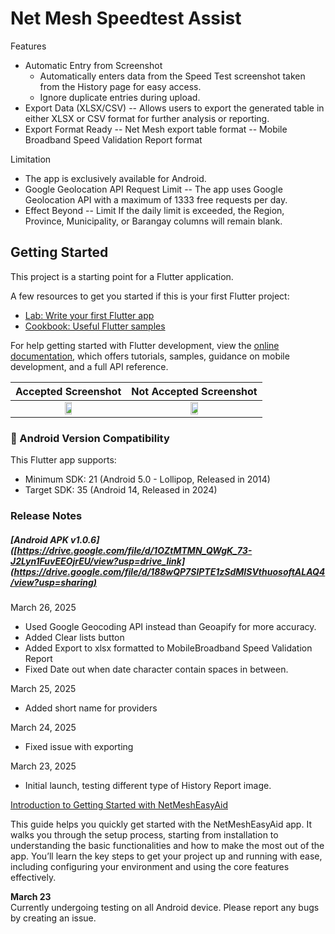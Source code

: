 # Net Mesh Speedtest Assist

Features
- Automatic Entry from Screenshot
  - Automatically enters data from the Speed Test screenshot taken from the History page for easy access.
  - Ignore duplicate entries during upload.
- Export Data (XLSX/CSV)
    -- Allows users to export the generated table in either XLSX or CSV format for further analysis or reporting.
- Export Format Ready
    -- Net Mesh export table format
    -- Mobile Broadband Speed Validation Report format

Limitation
- The app is exclusively available for Android.
- Google Geolocation API Request Limit
    -- The app uses Google Geolocation API with a maximum of 1333 free requests per day.
- Effect Beyond
    -- Limit	If the daily limit is exceeded, the Region, Province, Municipality, or Barangay columns will remain blank.

## Getting Started

This project is a starting point for a Flutter application.

A few resources to get you started if this is your first Flutter project:

- [Lab: Write your first Flutter app](https://docs.flutter.dev/get-started/codelab)
- [Cookbook: Useful Flutter samples](https://docs.flutter.dev/cookbook)

For help getting started with Flutter development, view the
[online documentation](https://docs.flutter.dev/), which offers tutorials,
samples, guidance on mobile development, and a full API reference.


| <div align="center"><b>Accepted Screenshot</b></div> | <div align="center"><b>Not Accepted Screenshot</b></div> |
|-------------|--------------|
| <div align="center"><img src="https://github.com/user-attachments/assets/6af97bcc-01fe-4537-b357-071958f43625" width="25%" /></div> | <div align="center"><img src="https://github.com/user-attachments/assets/08e78679-bd20-495c-bba9-19b1934025da" width="25%" /></div> |

### 📱 Android Version Compatibility

This Flutter app supports:
- Minimum SDK: 21 (Android 5.0 - Lollipop, Released in 2014)
- Target SDK: 35 (Android 14, Released in 2024)
  
### Release Notes

##### [Android APK v1.0.6]([https://drive.google.com/file/d/1OZtMTMN_QWgK_73-J2Lyn1FuvEEOjrEU/view?usp=drive_link](https://drive.google.com/file/d/188wQP7SlPTE1zSdMISVthuosoftALAQ4/view?usp=sharing)

March 26, 2025
 - Used Google Geocoding API instead than Geoapify for more accuracy.
 - Added Clear lists button
 - Added Export to xlsx formatted to MobileBroadband Speed Validation Report
 - Fixed Date out when date character contain spaces in between.

 March 25, 2025
 - Added short name for providers

 March 24, 2025
 - Fixed issue with exporting

 March 23, 2025
 - Initial launch, testing different type of History Report image.

[Introduction to Getting Started with NetMeshEasyAid](https://drive.google.com/file/d/147S5ZxCn_OZYKkAeIHigYXV3QU-pqdm_/view?usp=sharing)

This guide helps you quickly get started with the NetMeshEasyAid app. It walks you through the setup process, starting from installation to understanding the basic functionalities and how to make the most out of the app. You’ll learn the key steps to get your project up and running with ease, including configuring your environment and using the core features effectively.

**March 23**  
Currently undergoing testing on all Android device. Please report any bugs by creating an issue.

